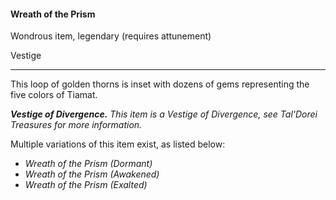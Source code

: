 #### Wreath of the Prism

Wondrous item, legendary (requires attunement)

Vestige

---

This loop of golden thorns is inset with dozens of gems representing the five colors of Tiamat.

***Vestige of Divergence.*** *This item is a Vestige of Divergence, see *Tal'Dorei Treasures* for more information.*

Multiple variations of this item exist, as listed below:

- *Wreath of the Prism (Dormant)*
- *Wreath of the Prism (Awakened)*
- *Wreath of the Prism (Exalted)*